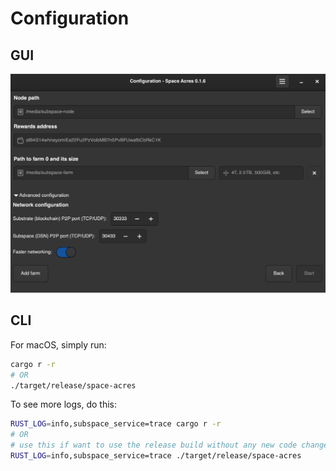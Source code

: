 # Configuration

## GUI

![](../assets/space_acres_config.png)

## CLI

For macOS, simply run:

```sh
cargo r -r
# OR
./target/release/space-acres
```

To see more logs, do this:

```sh
RUST_LOG=info,subspace_service=trace cargo r -r
# OR
# use this if want to use the release build without any new code changes.
RUST_LOG=info,subspace_service=trace ./target/release/space-acres
```
